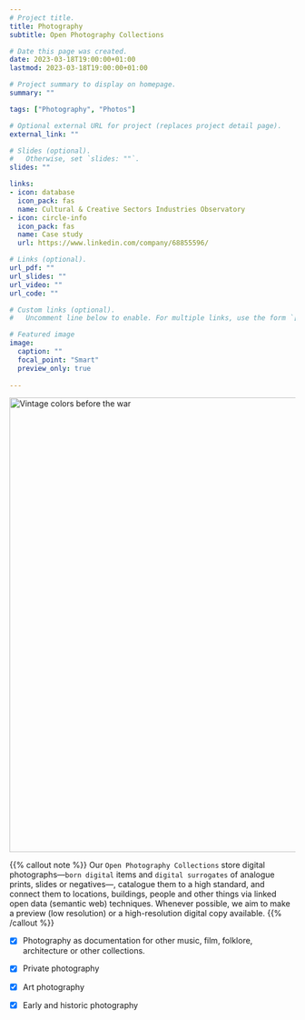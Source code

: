 ```yaml
---
# Project title.
title: Photography
subtitle: Open Photography Collections

# Date this page was created.
date: 2023-03-18T19:00:00+01:00
lastmod: 2023-03-18T19:00:00+01:00

# Project summary to display on homepage.
summary: ""

tags: ["Photography", "Photos"]

# Optional external URL for project (replaces project detail page).
external_link: ""

# Slides (optional).
#   Otherwise, set `slides: ""`.
slides: ""

links:
- icon: database
  icon_pack: fas
  name: Cultural & Creative Sectors Industries Observatory
- icon: circle-info
  icon_pack: fas
  name: Case study
  url: https://www.linkedin.com/company/68855596/

# Links (optional).
url_pdf: ""
url_slides: ""
url_video: ""
url_code: ""

# Custom links (optional).
#   Uncomment line below to enable. For multiple links, use the form `[{...}, {...}, {...}]`.

# Featured image
image:
  caption: ""
  focal_point: "Smart"
  preview_only: true
  
---
```


<a data-flickr-embed="true" data-footer="false" href="https://www.flickr.com/photos/antaldaniel/7088757485/in/album-72157629477413164/" title="Vintage colors before the war"><img src="https://live.staticflickr.com/7250/7088757485_55dd8cc4f2_c.jpg" width="567" height="800" alt="Vintage colors before the war"/></a><script async src="//embedr.flickr.com/assets/client-code.js" charset="utf-8"></script>

{{% callout note %}}
Our `Open Photography Collections` store digital photographs—`born digital` items and `digital surrogates` of analogue prints, slides or negatives—, catalogue them to a high standard, and connect them to locations, buildings, people and other things via linked open data (semantic web) techniques.  Whenever possible, we aim to make a preview (low resolution) or a high-resolution digital copy available. 
{{% /callout %}}

- [x] Photography as documentation for other music, film, folklore, architecture or other collections.
- [x] Private photography
- [x] Art photography
- [x] Early and historic photography



